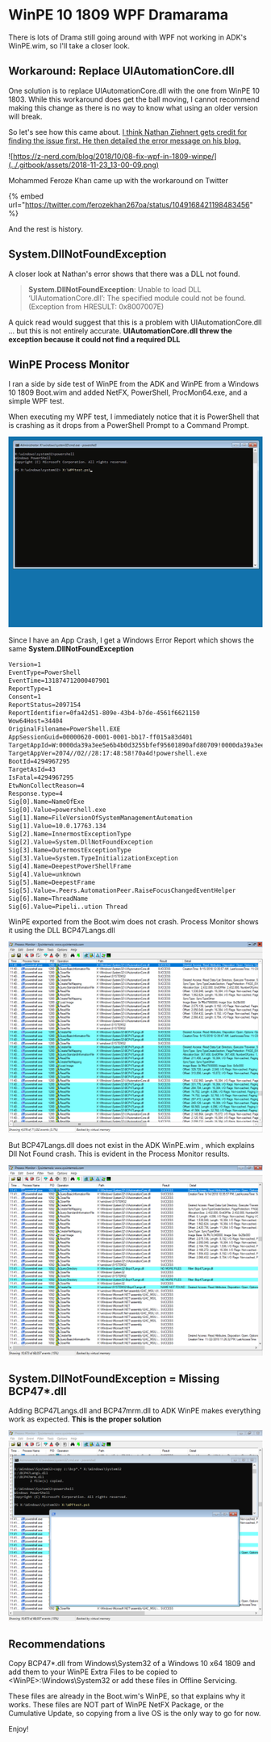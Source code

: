 # WinPE 10 1809 WPF Dramarama

There is lots of Drama still going around with WPF not working in ADK's WinPE.wim, so I'll take a closer look.

## Workaround: Replace UIAutomationCore.dll

One solution is to replace UIAutomationCore.dll with the one from WinPE 10 1803.  While this workaround does get the ball moving, I cannot recommend making this change as there is no way to know what using an older version will break.

So let's see how this came about.  [I think Nathan Ziehnert gets credit for finding the issue first.  He then detailed the error message on his blog.](https://z-nerd.com/blog/2018/10/08-fix-wpf-in-1809-winpe/)

![https://z-nerd.com/blog/2018/10/08-fix-wpf-in-1809-winpe/](../.gitbook/assets/2018-11-23_13-00-09.png)

Mohammed Feroze Khan came up with the workaround on Twitter

{% embed url="https://twitter.com/ferozekhan267oa/status/1049168421198483456" %}

And the rest is history.

## System.DllNotFoundException

A closer look at Nathan's error shows that there was a DLL not found.

> **System.DllNotFoundException**: Unable to load DLL ‘UIAutomationCore.dll’: The specified module could not be found. \(Exception from HRESULT: 0x8007007E\)

A quick read would suggest that this is a problem with UIAutomationCore.dll ... but this is not entirely accurate.  **UIAutomationCore.dll threw the exception because it could not find a required DLL**

## WinPE Process Monitor

I ran a side by side test of WinPE from the ADK and WinPE from a Windows 10 1809 Boot.wim and added NetFX, PowerShell, ProcMon64.exe, and a simple WPF test.

When executing my WPF test, I immediately notice that it is PowerShell that is crashing as it drops from a PowerShell Prompt to a Command Prompt.

![](../.gitbook/assets/2018-11-23_1-12-07.gif)

Since I have an App Crash, I get a Windows Error Report which shows the same **System.DllNotFoundException**

```text
Version=1
EventType=PowerShell
EventTime=131874712000407901
ReportType=1
Consent=1
ReportStatus=2097154
ReportIdentifier=0fa42d51-809e-43b4-b7de-4561f6621150
Wow64Host=34404
OriginalFilename=PowerShell.EXE
AppSessionGuid=00000620-0001-0001-bb17-ff015a83d401
TargetAppId=W:0000da39a3ee5e6b4b0d3255bfef95601890afd80709!0000da39a3ee5e6b4b0d3255bfef95601890afd80709!powershell.exe
TargetAppVer=2074//02//28:17:48:58!70a4d!powershell.exe
BootId=4294967295
TargetAsId=43
IsFatal=4294967295
EtwNonCollectReason=4
Response.type=4
Sig[0].Name=NameOfExe
Sig[0].Value=powershell.exe
Sig[1].Name=FileVersionOfSystemManagementAutomation
Sig[1].Value=10.0.17763.134
Sig[2].Name=InnermostExceptionType
Sig[2].Value=System.DllNotFoundException
Sig[3].Name=OutermostExceptionType
Sig[3].Value=System.TypeInitializationException
Sig[4].Name=DeepestPowerShellFrame
Sig[4].Value=unknown
Sig[5].Name=DeepestFrame
Sig[5].Value=.Peers.AutomationPeer.RaiseFocusChangedEventHelper
Sig[6].Name=ThreadName
Sig[6].Value=Pipeli..ution Thread
```

WinPE exported from the Boot.wim does not crash.  Process Monitor shows it using the DLL BCP47Langs.dll

![](../.gitbook/assets/2018-11-23_12-08-49.png)

But BCP47Langs.dll does not exist in the ADK WinPE.wim , which explains Dll Not Found crash.  This is evident in the Process Monitor results.

![](../.gitbook/assets/2018-11-23_12-08-55.png)

## System.DllNotFoundException = Missing BCP47\*.dll

Adding BCP47Langs.dll and BCP47mrm.dll to ADK WinPE makes everything work as expected.  **This is the proper solution**

![](../.gitbook/assets/2018-11-23_12-17-19.png)

## Recommendations

Copy BCP47\*.dll from Windows\System32 of a Windows 10 x64 1809 and add them to your WinPE Extra Files to be copied to &lt;WinPE&gt;:\Windows\System32 or add these files in Offline Servicing.

These files are already in the Boot.wim's WinPE, so that explains why it works.  These files are NOT part of WinPE NetFX Package, or the Cumulative Update, so copying from a live OS is the only way to go for now.

Enjoy!

